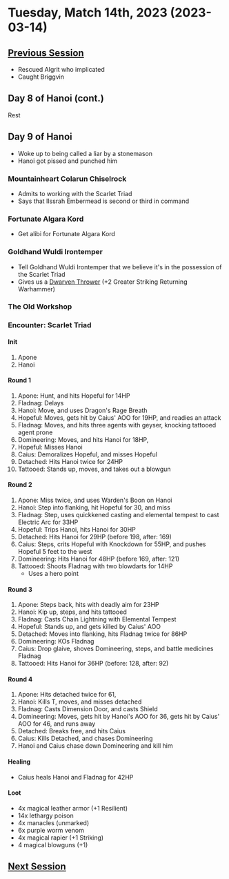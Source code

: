 # Tuesday, Match 14th, 2023 (2023-03-14)

## [Previous Session](./2023-03-07.md)

- Rescued Algrit who implicated 
- Caught Briggvin

## Day 8 of Hanoi (cont.)

Rest

## Day 9 of Hanoi

- Woke up to being called a liar by a stonemason
- Hanoi got pissed and punched him

### Mountainheart Colarun Chiselrock

- Admits to working with the Scarlet Triad
- Says that Ilssrah Embermead is second or third in command

### Fortunate Algara Kord

- Get alibi for Fortunate Algara Kord 

### Goldhand Wuldi Irontemper

- Tell Goldhand Wuldi Irontemper that we believe it's in the possession of the Scarlet Triad
- Gives us a [Dwarven Thrower](https://2e.aonprd.com/Equipment.aspx?ID=384) (+2 Greater Striking Returning Warhammer)

### The Old Workshop

### Encounter: Scarlet Triad

#### Init

1. Apone
1. Hanoi

#### Round 1

1. Apone: Hunt, and hits Hopeful for 14HP
1. Fladnag: Delays
1. Hanoi: Move, and uses Dragon's Rage Breath 
1. Hopeful: Moves, gets hit by Caius' AOO for 19HP, and readies an attack
1. Fladnag: Moves, and hits three agents with geyser, knocking tattooed agent prone
1. Domineering: Moves, and hits Hanoi for 18HP, 
1. Hopeful: Misses Hanoi
1. Caius: Demoralizes Hopeful, and misses Hopeful
1. Detached: Hits Hanoi twice for 24HP
1. Tattooed: Stands up, moves, and takes out a blowgun

#### Round 2

1. Apone: Miss twice, and uses Warden's Boon on Hanoi
1. Hanoi: Step into flanking, hit Hopeful for 30, and miss
1. Fladnag: Step, uses quickkened casting and elemental tempest to cast Electric Arc for 33HP
1. Hopeful: Trips Hanoi, hits Hanoi for 30HP
1. Detached: Hits Hanoi for 29HP (before 198, after: 169)
1. Caius: Steps, crits Hopeful with Knockdown for 55HP, and pushes Hopeful 5 feet to the west
1. Domineering: Hits Hanoi for 48HP (before 169, after: 121)
1. Tattooed: Shoots Fladnag with two blowdarts for 14HP
   - Uses a hero point

#### Round 3

1. Apone: Steps back, hits with deadly aim for 23HP
1. Hanoi: Kip up, steps, and hits tattooed
1. Fladnag: Casts Chain Lightning with Elemental Tempest
1. Hopeful: Stands up, and gets killed by Caius' AOO
1. Detached: Moves into flanking, hits Fladnag twice for 86HP
1. Domineering: KOs Fladnag
1. Caius: Drop glaive, shoves Domineering, steps, and battle medicines Fladnag 
1. Tattooed: Hits Hanoi for 36HP (before: 128, after: 92)

#### Round 4

1. Apone: Hits detached twice for 61, 
1. Hanoi: Kills T, moves, and misses detached
1. Fladnag: Casts Dimension Door, and casts Shield
1. Domineering: Moves, gets hit by Hanoi's AOO for 36, gets hit by Caius' AOO for 46, and runs away
1. Detached: Breaks free, and hits Caius
1. Caius: Kills Detached, and chases Domineering
1. Hanoi and Caius chase down Domineering and kill him

#### Healing

- Caius heals Hanoi and Fladnag for 42HP

#### Loot

- 4x magical leather armor (+1 Resilient)
- 14x lethargy poison
- 4x manacles (unmarked)
- 6x purple worm venom
- 4x magical rapier (+1 Striking)
- 4 magical blowguns (+1)

## [Next Session](./2023-03-28.md)
